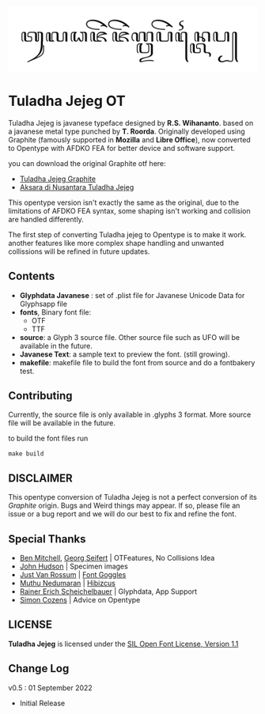 <img src="./tuladhaJejegOT.svg">

# Tuladha Jejeg OT

Tuladha Jejeg is javanese typeface designed by **R.S. Wihananto**. based on a javanese metal type punched by **T. Roorda**. Originally developed using Graphite (famously supported in **Mozilla** and **Libre Office**), now converted to Opentype with AFDKO FEA for better device and software support.

you can download the original Graphite otf here:
- [Tuladha Jejeg Graphite](https://sites.google.com/site/jawaunicode/home)
- [Aksara di Nusantara Tuladha Jejeg](https://aksaradinusantara.com/fonta/tuladha-jejeg.font)

This opentype version isn't exactly the same as the original, due to the limitations of AFDKO FEA syntax, some shaping isn't working and collision are handled differently.

The first step of converting Tuladha jejeg to Opentype is to make it work. another features like more complex shape handling and unwanted collissions will be refined in future updates.

## Contents
- **Glyphdata Javanese** : set of .plist file for Javanese Unicode Data for Glyphsapp file
- **fonts**, Binary font file:
  - OTF
  - TTF
- **source**: a Glyph 3 source file. Other source file such as UFO will be available in the future.
- **Javanese Text**: a sample text to preview the font. (still growing).
- **makefile**: makefile file to build the font from source and do a fontbakery test.

## Contributing
Currently, the source file is only available in .glyphs 3 format. More source file will be available in the future.

to build the font files run
```
make build
```
## DISCLAIMER
This opentype conversion of Tuladha Jejeg is not a perfect conversion of its *Graphite* origin. Bugs and Weird things may appear. If so, please file an issue or a bug report and we will do our best to fix and refine the font.

## Special Thanks
- [Ben Mitchell](http://www.fontpad.co.uk/), [Georg Seifert](https://github.com/schriftgestalt) | OTFeatures, No Collisions Idea
- [John Hudson](https://github.com/TiroTypeworks) | Specimen images
- [Just Van Rossum](https://github.com/justvanrossum) | [Font Goggles](https://fontgoggles.org/)
- [Muthu Nedumaran](https://github.com/murasu) | [Hibizcus](https://hibizcus.com/)
- [Rainer Erich Scheichelbauer](https://github.com/mekkablue) | Glyphdata, App Support
- [Simon Cozens](https://github.com/simoncozens) | Advice on Opentype

## LICENSE
**Tuladha Jejeg** is licensed under the [SIL Open Font License, Version 1.1](https://scripts.sil.org/cms/scripts/page.php?item_id=OFL-FAQ_web)

## Change Log
v0.5 : 01 September 2022
  - Initial Release
